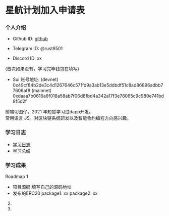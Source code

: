 # 星航计划加入申请表

### 个人介绍

* Github ID: [github](https://github.com/github)

* Telegram ID: @rust9501

* Discord ID: xx

(首次如果没有，学习完毕钱包在填写)
* Sui 账号地址: 
  (devnet)  0x49cf84b2de3c4d1267646c571fd9a3ab13e5ddbdf51c8ad86896adbb77606af8
  (mainnet) 0xdaaa7b0616a6f018a58ab7f06d8fbd4a342a17f3e78065c9c980e741bd8f5d2f

前端切图仔，2021 年短暂学习过dapp开发。  
常用语言 JS。对区块链系统研发以及智能合约编程方向感兴趣。

### 学习日志

- [学习日志](journal.md)
- [学习总结](summary.md)

### 学习成果

Roadmap  1  
- 项目源码:填写自己的源码地址
- 发布的ERC20
package1: xx
package2: xx


2.


3. 

